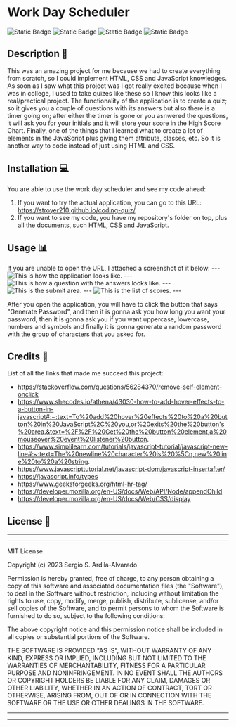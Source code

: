 # Work Day Scheduler
![Static Badge](https://img.shields.io/badge/HTML-%23E86B20?style=for-the-badge&logo=html5&labelColor=black) ![Static Badge](https://img.shields.io/badge/CSS-%2388C8EB?style=for-the-badge&logo=css3&logoColor=%235BB4EB&labelColor=black) ![Static Badge](https://img.shields.io/badge/JavaScript-F7DF1E?style=for-the-badge&logo=javascript&labelColor=black) ![Static Badge](https://img.shields.io/badge/Bootstrap-%237952B3?style=for-the-badge&logo=bootstrap&labelColor=black)


## Description  :bookmark_tabs:

This was an amazing project for me because we had to create everything from scratch, so I could implement HTML, CSS and JavaScript knowledges. As soon as I saw what this project was I got really excited because when I was in college, I used to take quizes like these so I know this looks like a real/practical project.  The functionality of the application is to create a quiz; so it gives you a couple of questions with its answers but also there is a timer going on; after either the timer is gone or you asnwered the questions, it will ask you for your initials and it will store your score in the High Score Chart. Finally, one of the things that I learned what to create a lot of elements in the JavaScript plus giving them attribute, classes, etc. So it is another way to code instead of just using HTML and CSS.

## Installation :computer:

You are able to use the work day scheduler and see my code ahead:

 1. If you want to try the actual application, you can go to this URL: https://stroyer210.github.io/coding-quiz/
 2. If you want to see my code, you have my repository's folder on top, plus all the documents, such HTML, CSS and JavaScript.

## Usage :bar_chart:
If you are unable to open the URL, I attached a screenshot of it below:
    ---
    ![This is how the application looks like.](assets/images/S1.png)
    ---
    ![This is how a question with the answers looks like.](assets/images/S2.png)
    ---
    ![This is the submit area.](assets/images/S3.png)
    ---
    ![This is the list of scores.](assets/images/S4.png)
    ---
    
After you open the application, you will have to click the button that says "Generate Password", and then it is gonna ask you how long you want your password, then it is gonna ask you if you want uppercase, lowercase, numbers and symbols and finally it is gonna generate a random password with the group of characters that you asked for.

## Credits :email:

List of all the links that made me succeed this project:
- https://stackoverflow.com/questions/56284370/remove-self-element-onclick
- https://www.shecodes.io/athena/43030-how-to-add-hover-effects-to-a-button-in-javascript#:~:text=To%20add%20hover%20effects%20to%20a%20button%20in%20JavaScript%2C%20you,or%20exits%20the%20button's%20area.&text=%2F%2F%20Get%20the%20button%20element,a%20mouseover%20event%20listener%20button.
- https://www.simplilearn.com/tutorials/javascript-tutorial/javascript-new-line#:~:text=The%20newline%20character%20is%20%5Cn,new%20line%20to%20a%20string.
- https://www.javascripttutorial.net/javascript-dom/javascript-insertafter/
- https://javascript.info/types
- https://www.geeksforgeeks.org/html-hr-tag/
- https://developer.mozilla.org/en-US/docs/Web/API/Node/appendChild
- https://developer.mozilla.org/en-US/docs/Web/CSS/display


## License :memo:
---
---
MIT License

Copyright (c) 2023 Sergio S. Ardila-Alvarado

Permission is hereby granted, free of charge, to any person obtaining a copy
of this software and associated documentation files (the "Software"), to deal
in the Software without restriction, including without limitation the rights
to use, copy, modify, merge, publish, distribute, sublicense, and/or sell
copies of the Software, and to permit persons to whom the Software is
furnished to do so, subject to the following conditions:

The above copyright notice and this permission notice shall be included in all
copies or substantial portions of the Software.

THE SOFTWARE IS PROVIDED "AS IS", WITHOUT WARRANTY OF ANY KIND, EXPRESS OR
IMPLIED, INCLUDING BUT NOT LIMITED TO THE WARRANTIES OF MERCHANTABILITY,
FITNESS FOR A PARTICULAR PURPOSE AND NONINFRINGEMENT. IN NO EVENT SHALL THE
AUTHORS OR COPYRIGHT HOLDERS BE LIABLE FOR ANY CLAIM, DAMAGES OR OTHER
LIABILITY, WHETHER IN AN ACTION OF CONTRACT, TORT OR OTHERWISE, ARISING FROM,
OUT OF OR IN CONNECTION WITH THE SOFTWARE OR THE USE OR OTHER DEALINGS IN THE
SOFTWARE.

---
---
